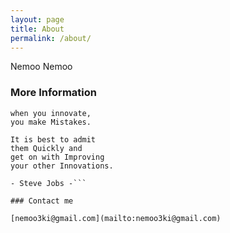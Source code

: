 ```yaml
---
layout: page
title: About
permalink: /about/
---
```


Nemoo Nemoo

### More Information

```Sometimes
when you innovate,
you make Mistakes.

It is best to admit
them Quickly and
get on with Improving
your other Innovations.

- Steve Jobs -```

### Contact me

[nemoo3ki@gmail.com](mailto:nemoo3ki@gmail.com)
